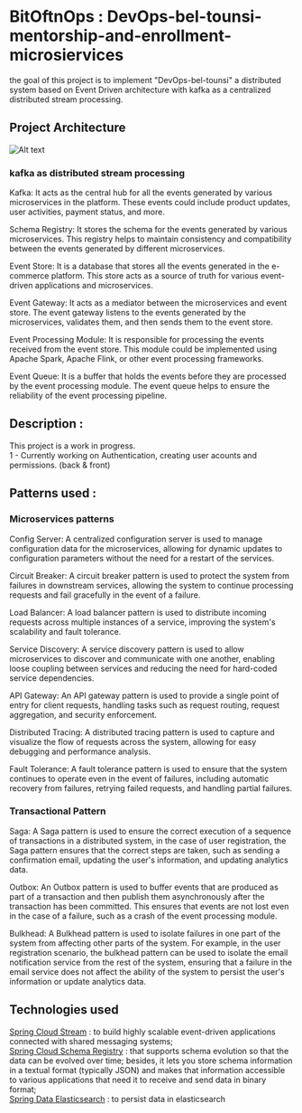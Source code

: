 # BitOftnOps : DevOps-bel-tounsi-mentorship-and-enrollment-microsiervices
the goal of this project is to implement "DevOps-bel-tounsi" a distributed system based on Event Driven architecture with kafka as a centralized distributed stream processing. 

## Project Architecture

![Alt text](https://github.com/tahanebti/devOps-bel-tounsi-mentorship-and-enrollment-microsiervices/blob/main/screenshoots/architecture-design.png)

### kafka as distributed stream processing

Kafka: It acts as the central hub for all the events generated by various microservices in the platform. These events could include product updates, user activities, payment status, and more.

Schema Registry: It stores the schema for the events generated by various microservices. This registry helps to maintain consistency and compatibility between the events generated by different microservices.

Event Store: It is a database that stores all the events generated in the e-commerce platform. This store acts as a source of truth for various event-driven applications and microservices.

Event Gateway: It acts as a mediator between the microservices and event store. The event gateway listens to the events generated by the microservices, validates them, and then sends them to the event store.

Event Processing Module: It is responsible for processing the events received from the event store. This module could be implemented using Apache Spark, Apache Flink, or other event processing frameworks.

Event Queue: It is a buffer that holds the events before they are processed by the event processing module. The event queue helps to ensure the reliability of the event processing pipeline.


## Description : 
This project is a work in progress. <br>
  1 - Currently working on Authentication, creating user acounts and permissions. (back & front)

## Patterns used :

### Microservices patterns

Config Server: A centralized configuration server is used to manage configuration data for the microservices, allowing for dynamic updates to configuration parameters without the need for a restart of the services.

Circuit Breaker: A circuit breaker pattern is used to protect the system from failures in downstream services, allowing the system to continue processing requests and fail gracefully in the event of a failure.

Load Balancer: A load balancer pattern is used to distribute incoming requests across multiple instances of a service, improving the system's scalability and fault tolerance.

Service Discovery: A service discovery pattern is used to allow microservices to discover and communicate with one another, enabling loose coupling between services and reducing the need for hard-coded service dependencies.

API Gateway: An API gateway pattern is used to provide a single point of entry for client requests, handling tasks such as request routing, request aggregation, and security enforcement.

Distributed Tracing: A distributed tracing pattern is used to capture and visualize the flow of requests across the system, allowing for easy debugging and performance analysis.

Fault Tolerance: A fault tolerance pattern is used to ensure that the system continues to operate even in the event of failures, including automatic recovery from failures, retrying failed requests, and handling partial failures.

### Transactional Pattern

Saga: A Saga pattern is used to ensure the correct execution of a sequence of transactions in a distributed system, in the case of user registration, the Saga pattern ensures that the correct steps are taken, such as sending a confirmation email, updating the user's information, and updating analytics data.

Outbox: An Outbox pattern is used to buffer events that are produced as part of a transaction and then publish them asynchronously after the transaction has been committed. This ensures that events are not lost even in the case of a failure, such as a crash of the event processing module.

Bulkhead: A Bulkhead pattern is used to isolate failures in one part of the system from affecting other parts of the system. For example, in the user registration scenario, the bulkhead pattern can be used to isolate the email notification service from the rest of the system, ensuring that a failure in the email service does not affect the ability of the system to persist the user's information or update analytics data.


## Technologies used
[Spring Cloud Stream](https://docs.spring.io/spring-cloud-stream/docs/current/reference/html/) : to build highly scalable event-driven applications connected with shared messaging systems; <br>
[Spring Cloud Schema Registry](https://cloud.spring.io/spring-cloud-static/spring-cloud-schema-registry/current/reference/html/spring-cloud-schema-registry.htm) : that supports schema evolution so that the data can be evolved over time; besides, it lets you store schema information in a textual format (typically JSON) and makes that information accessible to various applications that need it to receive and send data in binary format; <br>
[Spring Data Elasticsearch](https://docs.spring.io/spring-data/elasticsearch/docs/current/reference/html) : to persist data in elasticsearch

